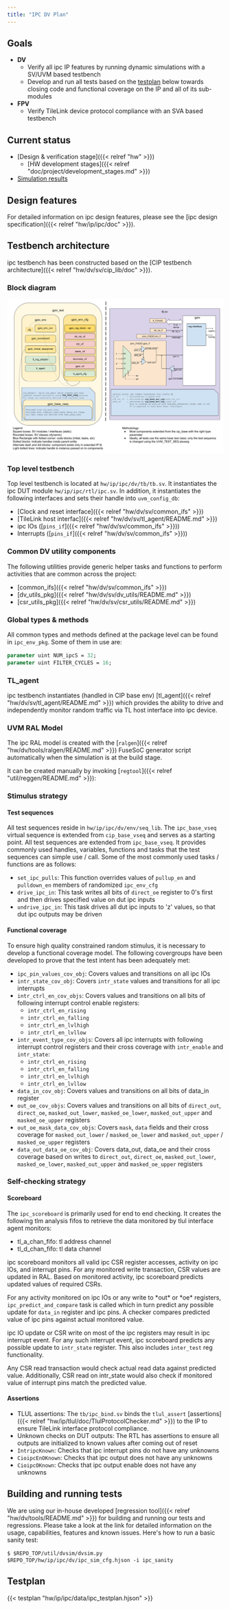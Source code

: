 ```yaml
---
title: "IPC DV Plan"
---
```


## Goals
* **DV**
  * Verify all ipc IP features by running dynamic simulations with a SV/UVM based testbench
  * Develop and run all tests based on the [testplan](#testplan) below towards closing code and functional coverage on the IP and all of its sub-modules
* **FPV**
  * Verify TileLink device protocol compliance with an SVA based testbench

## Current status
* [Design & verification stage]({{< relref "hw" >}})
  * [HW development stages]({{< relref "doc/project/development_stages.md" >}})
* [Simulation results](https://reports.opentitan.org/hw/ip/ipc/dv/latest/results.html)

## Design features
For detailed information on ipc design features, please see the [ipc design specification]({{< relref "hw/ip/ipc/doc" >}}).

## Testbench architecture
ipc testbench has been constructed based on the [CIP testbench architecture]({{< relref "hw/dv/sv/cip_lib/doc" >}}).

### Block diagram
![Block diagram](tb.svg)

### Top level testbench
Top level testbench is located at `hw/ip/ipc/dv/tb/tb.sv`. It instantiates the ipc DUT module `hw/ip/ipc/rtl/ipc.sv`.
In addition, it instantiates the following interfaces and sets their handle into `uvm_config_db`:
* [Clock and reset interface]({{< relref "hw/dv/sv/common_ifs" >}})
* [TileLink host interfac]({{< relref "hw/dv/sv/tl_agent/README.md" >}})
* ipc IOs ([`pins_if`]({{< relref "hw/dv/sv/common_ifs" >}}))
* Interrupts ([`pins_if`]({{< relref "hw/dv/sv/common_ifs" >}}))

### Common DV utility components
The following utilities provide generic helper tasks and functions to perform activities that are common across the project:
* [common_ifs]({{< relref "hw/dv/sv/common_ifs" >}})
* [dv_utils_pkg]({{< relref "hw/dv/sv/dv_utils/README.md" >}})
* [csr_utils_pkg]({{< relref "hw/dv/sv/csr_utils/README.md" >}})

### Global types & methods
All common types and methods defined at the package level can be found in `ipc_env_pkg`. Some of them in use are:
```systemverilog
parameter uint NUM_ipcS = 32;
parameter uint FILTER_CYCLES = 16;
```
### TL_agent
ipc testbench instantiates (handled in CIP base env) [tl_agent]({{< relref "hw/dv/sv/tl_agent/README.md" >}}) which provides the ability to drive and independently monitor random traffic via TL host interface into ipc device.

### UVM RAL Model
The ipc RAL model is created with the [`ralgen`]({{< relref "hw/dv/tools/ralgen/README.md" >}}) FuseSoC generator script automatically when the simulation is at the build stage.

It can be created manually by invoking [`regtool`]({{< relref "util/reggen/README.md" >}}):

### Stimulus strategy
#### Test sequences
All test sequences reside in `hw/ip/ipc/dv/env/seq_lib`.
The `ipc_base_vseq` virtual sequence is extended from `cip_base_vseq` and serves as a starting point.
All test sequences are extended from `ipc_base_vseq`. It provides commonly used handles, variables, functions and tasks that the test sequences can simple use / call.
Some of the most commonly used tasks / functions are as follows:

* `set_ipc_pulls`: This function overrides values of `pullup_en` and `pulldown_en` members of randomized `ipc_env_cfg`
* `drive_ipc_in`: This task writes all bits of `direct_oe` register to 0's first and then drives specified value on dut ipc inputs
* `undrive_ipc_in`: This task drives all dut ipc inputs to 'z' values, so that dut ipc outputs may be driven

#### Functional coverage
To ensure high quality constrained random stimulus, it is necessary to develop a functional coverage model. The following covergroups have been developed to prove that the test intent has been adequately met:

* `ipc_pin_values_cov_obj`: Covers values and transitions on all ipc IOs
* `intr_state_cov_obj`: Covers `intr_state` values and transitions for all ipc interrupts
* `intr_ctrl_en_cov_objs`: Covers values and transitions on all bits of following interrupt control enable registers:
  * `intr_ctrl_en_rising`
  * `intr_ctrl_en_falling`
  * `intr_ctrl_en_lvlhigh`
  * `intr_ctrl_en_lvllow`
* `intr_event_type_cov_objs`: Covers all ipc interrupts with following interrupt control registers and their cross coverage with `intr_enable` and `intr_state`:
  * `intr_ctrl_en_rising`
  * `intr_ctrl_en_falling`
  * `intr_ctrl_en_lvlhigh`
  * `intr_ctrl_en_lvllow`
* `data_in_cov_obj`: Covers values and transitions on all bits of data_in register
* `out_oe_cov_objs`: Covers values and transitions on all bits of `direct_out`, `direct_oe`, `masked_out_lower`, `masked_oe_lower`, `masked_out_upper` and `masked_oe_upper` registers
* `out_oe_mask_data_cov_objs`: Covers `mask`, `data` fields and their cross coverage for `masked_out_lower` / `masked_oe_lower` and `masked_out_upper` / `masked_oe_upper` registers
* `data_out_data_oe_cov_obj`: Covers data_out, data_oe and their cross coverage based on writes to `direct_out`, `direct_oe`, `masked_out_lower`, `masked_oe_lower`, `masked_out_upper` and `masked_oe_upper` registers

### Self-checking strategy
#### Scoreboard
The `ipc_scoreboard` is primarily used for end to end checking.
It creates the following tlm analysis fifos to retrieve the data monitored by tlul interface agent monitors:
* tl_a_chan_fifo: tl address channel
* tl_d_chan_fifo: tl data channel

ipc scoreboard monitors all valid ipc CSR register accesses, activity on ipc IOs, and interrupt pins. For any monitored write transaction, CSR values are updated in RAL. Based on monitored activity, ipc scoreboard predicts updated values of required CSRs.

For any activity monitored on ipc IOs or any write to \*out\* or \*oe\* registers, `ipc_predict_and_compare` task is called which in turn predict any possible update for `data_in` register and ipc pins. A checker compares predicted value of ipc pins against actual monitored value.

ipc IO update or CSR write on most of the ipc registers may result in ipc interrupt event. For any such interrupt event, ipc scoreboard predicts any possible update to `intr_state` register. This also includes `inter_test` reg functionality.

Any CSR read transaction would check actual read data against predicted value.  Additionally, CSR read on intr_state would also check if monitored value of interrupt pins match the predicted value.

#### Assertions
* TLUL assertions: The `tb/ipc_bind.sv` binds the `tlul_assert` [assertions]({{< relref "hw/ip/tlul/doc/TlulProtocolChecker.md" >}}) to the IP to ensure TileLink interface protocol compliance.
* Unknown checks on DUT outputs: The RTL has assertions to ensure all outputs are initialized to known values after coming out of reset
* `IntripcKnown`: Checks that ipc interrupt pins do not have any unknowns
* `CioipcEnOKnown`: Checks that ipc output does not have any unknowns
* `CioipcOKnown`: Checks that ipc output enable does not have any unknowns

## Building and running tests
We are using our in-house developed [regression tool]({{< relref "hw/dv/tools/README.md" >}}) for building and running our tests and regressions.
Please take a look at the link for detailed information on the usage, capabilities, features and known issues.
Here's how to run a basic sanity test:
```console
$ $REPO_TOP/util/dvsim/dvsim.py $REPO_TOP/hw/ip/ipc/dv/ipc_sim_cfg.hjson -i ipc_sanity
```

## Testplan
{{< testplan "hw/ip/ipc/data/ipc_testplan.hjson" >}}
